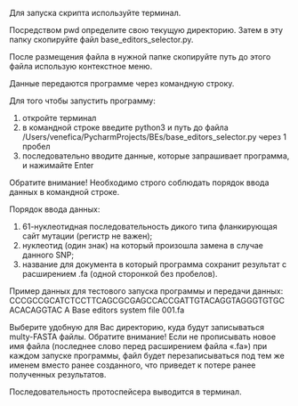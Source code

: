 Для запуска скрипта используйте терминал. 

Посредством pwd определите свою текущую директорию. Затем в эту папку скопируйте файл base_editors_selector.py.

После размещения файла в нужной папке скопируйте путь до этого файла использую контекстное меню.

Данные передаются программе через командную строку.

Для того чтобы запустить программу:
1) откройте терминал 
2) в командной строке введите python3 и путь до файла /Users/venefica/PycharmProjects/BEs/base_editors_selector.py через 1 пробел
3) последовательно вводите данные, которые запрашивает программа, и нажимайте Enter

Обратите внимание! Необходимо строго соблюдать порядок ввода данных в командной строке.

Порядок ввода данных:
1) 61-нуклеотидная последовательность дикого типа фланкирующая сайт мутации (регистр не важен);
2) нуклеотид (один знак) на который произошла замена в случае данного SNP;
3) название для документа в который программа сохранит результат с расширением
.fa (одной сторонкой без пробелов).

Пример данных для тестового запуска программы и передачи данных:
CCCGCCGCATCTCCTTCAGCGCGAGCCACCGATTGTACAGGTAGGGTGTGCACACAGGTAC
A
Base editors system file 001.fa

Выберите удобную для Вас директорию, куда будут записываться multy-FASTA файлы.
Обратите внимание! Если не прописывать новое имя файла (последнее слово перед расширением файла «.fa») при каждом запуске программы, файл будет перезаписываться под тем же именем вместо ранее созданного, что приведет к потере ранее полученных результатов.

Последовательность протоспейсера выводится в терминал.
